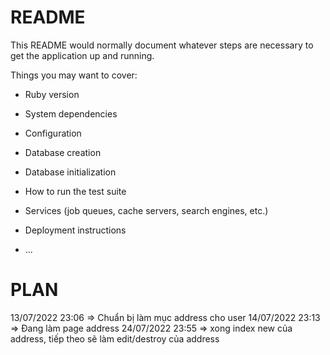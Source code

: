 # README

This README would normally document whatever steps are necessary to get the
application up and running.

Things you may want to cover:

* Ruby version

* System dependencies

* Configuration

* Database creation

* Database initialization

* How to run the test suite

* Services (job queues, cache servers, search engines, etc.)

* Deployment instructions

* ...


# PLAN
13/07/2022 23:06 => Chuẩn bị làm mục address cho user
14/07/2022 23:13 => Đang làm page address
24/07/2022 23:55 => xong index new của address, tiếp theo sẽ làm edit/destroy của address
